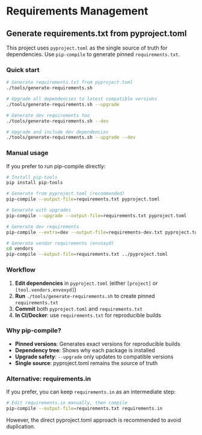 # Requirements Management

## Generate requirements.txt from pyproject.toml

This project uses `pyproject.toml` as the single source of truth for dependencies. Use `pip-compile` to generate pinned `requirements.txt`.

### Quick start

```bash
# Generate requirements.txt from pyproject.toml
./tools/generate-requirements.sh

# Upgrade all dependencies to latest compatible versions
./tools/generate-requirements.sh --upgrade

# Generate dev requirements too
./tools/generate-requirements.sh --dev

# Upgrade and include dev dependencies
./tools/generate-requirements.sh --upgrade --dev
```

### Manual usage

If you prefer to run pip-compile directly:

```bash
# Install pip-tools
pip install pip-tools

# Generate from pyproject.toml (recommended)
pip-compile --output-file=requirements.txt pyproject.toml

# Generate with upgrades
pip-compile --upgrade --output-file=requirements.txt pyproject.toml

# Generate dev requirements
pip-compile --extra=dev --output-file=requirements-dev.txt pyproject.toml

# Generate vendor requirements (envoxyd)
cd vendors
pip-compile --output-file=requirements.txt ../pyproject.toml
```

### Workflow

1. **Edit dependencies** in `pyproject.toml` (either `[project]` or `[tool.vendors.envoxyd]`)
2. **Run** `./tools/generate-requirements.sh` to create pinned `requirements.txt`
3. **Commit** both `pyproject.toml` and `requirements.txt`
4. **In CI/Docker**: use `requirements.txt` for reproducible builds

### Why pip-compile?

-   **Pinned versions**: Generates exact versions for reproducible builds
-   **Dependency tree**: Shows why each package is installed
-   **Upgrade safety**: `--upgrade` only updates to compatible versions
-   **Single source**: pyproject.toml remains the source of truth

### Alternative: requirements.in

If you prefer, you can keep `requirements.in` as an intermediate step:

```bash
# Edit requirements.in manually, then compile
pip-compile --output-file=requirements.txt requirements.in
```

However, the direct pyproject.toml approach is recommended to avoid duplication.
